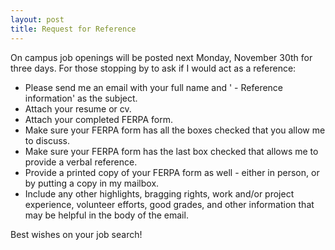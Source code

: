 ```yaml
---
layout: post
title: Request for Reference
---
```


On campus job openings will be posted next Monday, November 30th for three days. 
For those stopping by to ask if I would act as a reference:

* Please send me an email with your full name and ' - Reference information' as the subject. 
* Attach your resume or cv.
* Attach your completed FERPA form.
* Make sure your FERPA form has all the boxes checked that you allow me to discuss.
* Make sure your FERPA form has the last box checked that allows me to provide a verbal reference.
* Provide a printed copy of your FERPA form as well - either in person, or by putting a copy in my mailbox.
* Include any other highlights, bragging rights, work and/or project experience, volunteer efforts, 
good grades, and other information that may be helpful in the body of the email.


Best wishes on your job search!
